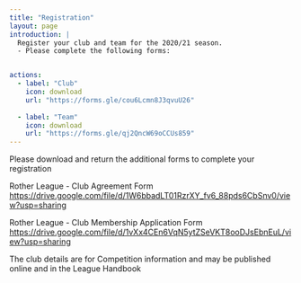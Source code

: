 ```yaml
---
title: "Registration"
layout: page
introduction: |
  Register your club and team for the 2020/21 season.
  - Please complete the following forms:


actions:
  - label: "Club"
    icon: download
    url: "https://forms.gle/cou6Lcmn8J3qvuU26"
    
  - label: "Team"
    icon: download
    url: "https://forms.gle/qj2QncW69oCCUs859"
---
```



Please download and return the additional forms to complete your registration

Rother League - Club Agreement Form
https://drive.google.com/file/d/1W6bbadLT01RzrXY_fv6_88pds6CbSnv0/view?usp=sharing

Rother League - Club Membership Application Form
https://drive.google.com/file/d/1vXx4CEn6VqN5ytZSeVKT8ooDJsEbnEuL/view?usp=sharing

The club details are for Competition information and may be published online and in the League Handbook
